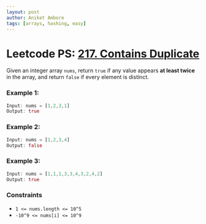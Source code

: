 ```yaml
---
layout: post
author: Aniket Ambore
tags: [arrays, hashing, easy]
---
```


# Leetcode PS: [217. Contains Duplicate](https://leetcode.com/problems/contains-duplicate/description/)

Given an integer array `nums`, return `true` if any value appears **at least twice** in the array, and return `false` if every element is distinct.

### Example 1:

```dart
Input: nums = [1,2,3,1]
Output: true
```

### Example 2:

```dart
Input: nums = [1,2,3,4]
Output: false
```

### Example 3:

```dart
Input: nums = [1,1,1,3,3,4,3,2,4,2]
Output: true
```

### Constraints
- `1 <= nums.length <= 10^5`
- `-10^9 <= nums[i] <= 10^9`